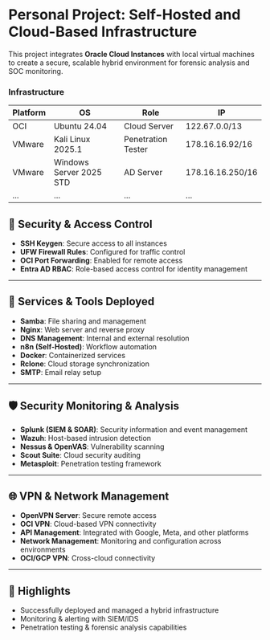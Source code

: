 # Personal Project: Self-Hosted and Cloud-Based Infrastructure

This project integrates **Oracle Cloud Instances** with local virtual machines to create a secure, scalable hybrid environment for forensic analysis and SOC monitoring.

### Infrastructure
| Platform | OS | Role | IP |
|----------|----|------|----|
| OCI | Ubuntu 24.04 | Cloud Server | 122.67.0.0/13 |
| VMware | Kali Linux 2025.1 | Penetration Tester | 178.16.16.92/16 |
| VMware | Windows Server 2025 STD | AD Server | 178.16.16.250/16 |
| ... | ... | ... | ... |

## 🔐 Security & Access Control
- **SSH Keygen**: Secure access to all instances
- **UFW Firewall Rules**: Configured for traffic control
- **OCI Port Forwarding**: Enabled for remote access
- **Entra AD RBAC**: Role-based access control for identity management

---

## 🧰 Services & Tools Deployed
- **Samba**: File sharing and management
- **Nginx**: Web server and reverse proxy
- **DNS Management**: Internal and external resolution
- **n8n (Self-Hosted)**: Workflow automation
- **Docker**: Containerized services
- **Rclone**: Cloud storage synchronization
- **SMTP**: Email relay setup

---

## 🛡️ Security Monitoring & Analysis
- **Splunk (SIEM & SOAR)**: Security information and event management
- **Wazuh**: Host-based intrusion detection
- **Nessus & OpenVAS**: Vulnerability scanning
- **Scout Suite**: Cloud security auditing
- **Metasploit**: Penetration testing framework

---

## 🌐 VPN & Network Management
- **OpenVPN Server**: Secure remote access
- **OCI VPN**: Cloud-based VPN connectivity
- **API Management**: Integrated with Google, Meta, and other platforms
- **Network Management**: Monitoring and configuration across environments
- **OCI/GCP VPN**: Cross-cloud connectivity

---

## 📌 Highlights
- Successfully deployed and managed a hybrid infrastructure
- Monitoring & alerting with SIEM/IDS
- Penetration testing & forensic analysis capabilities
